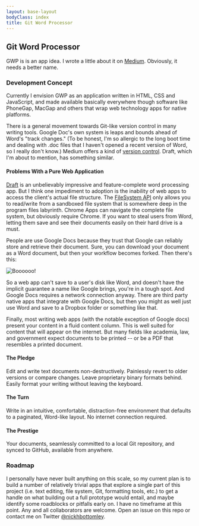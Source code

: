 ```yaml
---
layout: base-layout
bodyClass: index
title: Git Word Processor
---
```


## Git Word Processor

GWP is is an app idea. I wrote a little about it on [Medium](https://medium.com/p/434abffc751f). Obviously, it needs a better name.

### Development Concept
Currently I envision GWP as an application written in HTML, CSS and JavaScript, and made available basically everywhere though software like PhoneGap, MacGap and others that wrap web technology apps for native platforms. 

There is a general movement towards Git-like version control in many writing tools. Google Doc's own system is leaps and bounds ahead of Word's "track changes." (To be honest, I'm so allergic to the long boot time and dealing with .doc files that I haven't opened a recent version of Word, so I really don't know.) Medium offers a kind of [version control](https://medium.com/help-center/a6cf0443cc11). Draft, which I'm about to mention, has something similar.

#### Problems With a Pure Web Application
[Draft](https://draftin.com/) is an unbelievably impressive and feature-complete word processing app. But I think one impediment to adoption is the inability of web apps to access the client's actual file structure. The [FileSystem API](http://www.html5rocks.com/en/tutorials/file/filesystem/) only allows you to read/write from a sandboxed file system that is somewhere deep in the program files labyrinth. Chrome Apps can navigate the complete file system, but obviously require Chrome. If you want to steal users from Word, letting them save and see their documents easily on their hard drive is a must.

People are use Google Docs because they trust that Google can reliably store and retrieve their document. Sure, you can download your document as a Word document, but then your workflow becomes forked. Then there's this: 

![Boooooo!](https://raw.github.com/git-word-processor/git-word-processor.github.io/master/img/app-unreachable.png)

So a web app can't save to a user's disk like Word, and doesn't have the implicit guarantee a name like Google brings, you're in a tough spot. And Google Docs requires a network connection anyway. There are third party native apps that integrate with Google Docs, but then you might as well just use Word and save to a Dropbox folder or something like that.

Finally, most writing web apps (with the notable exception of Google docs) present your content in a fluid content column. This is well suited for content that will appear on the internet. But many fields like academia, law, and government expect documents to be printed -- or be a PDF that resembles a printed document.

#### The Pledge
Edit and write text documents non-destructively. Painlessly revert to older versions or compare changes. Leave proprietary binary formats behind. Easily format your writing without leaving the keyboard. 

#### The Turn
Write in an intuitive, comfortable, distraction-free environment that defaults to a paginated, Word-like layout. No internet connection required.

#### The Prestige
Your documents, seamlessly committed to a local Git repository, and synced to GitHub, available from anywhere.

### Roadmap
I personally have never built anything on this scale, so my current plan is to build a number of relatively trivial apps that explore a single part of this project (i.e. text editing, file system, Git, formatting tools, etc.) to get a handle on what building out a full prototype would entail, and maybe identify some roadblocks or pitfalls early on. I have no timeframe at this point. Any and all collaborators are welcome. Open an issue on this repo or contact me on Twitter [@nickhbottomley](https://twitter.com/nickhbottomley).
